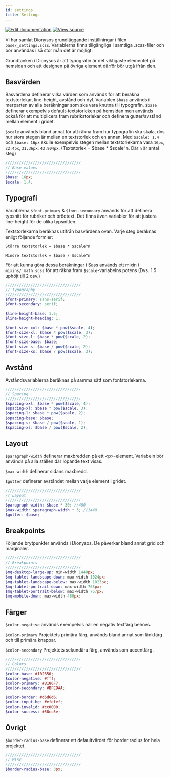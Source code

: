 ```yaml
---
id: settings
title: Settings
---
```

[![Edit documentation](https://img.shields.io/badge/GITHUB-edit%20doc-green.svg)](https://github.com/DanielJohnsson87/raket-factory/blob/master/docusaurus/docs/settings.md)
[![View source](https://img.shields.io/badge/GITHUB-view%20source-green.svg)](https://github.com/DanielJohnsson87/raket-factory/tree/master/dionysos)

Vi har samlat Dionysos grundläggande inställningar i filen `base/_settings.scss`.
Variablerna finns tillgängliga i samtliga .scss-filer och bör användas i så stor mån det är möjligt.

Grundtanken i Dionysos är att typografin är det viktigaste elementet på hemsidan och att designen på övriga element därför
bör utgå ifrån den.


## Basvärden
Basvärdena definerar vilka värden som används för att beräkna textstorlekar, line-height, avstånd och dyl.
Variablen `$base` används i merparten av alla beräkningar som ska vara knutna till typografin.
`$base` definerar exempelvis default-textstorleken på hemsidan men används också för att multiplicera fram rubrikstorlekar
och definera gutter/avstånd mellan element i gridet.

`$scale` används bland annat för att räkna fram hur typografin ska skala, dvs hur stora stegen är mellan en textstorlek och en annan.
Med `$scale: 1.4` och `$base: 16px` skulle exempelvis stegen mellan textstorlekarna vara `16px`, `22.4px`, `31.36px`, `43.904px`.
(Textstorlek = $base * $scale^n. Där `n` är antal steg)

```scss
/////////////////////////////////
// Base values
/////////////////////////////////
$base: 16px;
$scale: 1.4;
```

## Typografi
Variablerna `$font-primary` & `$font-secondary` används för att definera typsnitt för rubriker och brödtext.
Det finns även variabler för att justera line-height för de olika typsnitten. 

Textstorlekarna beräknas utifrån basvärdena ovan. Varje steg beräknas enligt följande formler:

`Större textstorlek = $base * $scale^n`

`Mindre textstorlek = $base / $scale^n`

För att kunna göra dessa beräkningar i Sass används ett mixin i `mixins/_math.scss` för att räkna fram `$scale`-variabelns potens (Dvs. 1.5 uphöjt till 2 osv.)


```scss
/////////////////////////////////
// Typography
/////////////////////////////////
$font-primary: sans-serif;
$font-secondary: serif;

$line-height-base: 1.5;
$line-height-heading: 1;

$font-size-xxl: $base * pow($scale, 4);
$font-size-xl: $base * pow($scale, 3);
$font-size-l: $base * pow($scale, 2);
$font-size-base: $base;
$font-size-s: $base / pow($scale, 2);
$font-size-xs: $base / pow($scale, 3);
```

## Avstånd
Avståndsvariablerna beräknas på samma sätt som fontstorlekarna.

```scss
/////////////////////////////////
// Spacing
/////////////////////////////////
$spacing-xxl: $base * pow($scale, 4);
$spacing-xl: $base * pow($scale, 3);
$spacing-l: $base * pow($scale, 2);
$spacing-base: $base;
$spacing-s: $base / pow($scale, 1);
$spacing-xs: $base / pow($scale, 2);
```

## Layout
`$paragraph-width` definerar maxbredden på ett \<p\>-element. Variabeln bör används på alla ställen där löpande text visas.

`$max-width` definerar sidans maxbredd.

`$gutter` definerar avståndet mellan varje element i gridet.

```scss
/////////////////////////////////
// Layout
/////////////////////////////////
$paragraph-width: $base * 30; //480
$max-width: $paragraph-width * 3; //1440
$gutter: $base;
```

## Breakpoints
Följande brytpunkter används i Dionysos. De påverkar bland annat grid och marginaler.

```scss
/////////////////////////////////
// Breakpoints
/////////////////////////////////
$mq-desktop-large-up: min-width 1440px;
$mq-tablet-landscape-down: max-width 1024px;
$mq-tablet-landscape-below: max-width 1023px;
$mq-tablet-portrait-down: max-width 768px;
$mq-tablet-portrait-below: max-width 767px;
$mq-mobile-down: max-width 480px;
```

## Färger
`$color-negative` används exempelvis när en negativ textfärg behövs.

`$color-primary` Projektets primära färg, används bland annat som länkfärg och till primära knappar.

`$color-secondary` Projektets sekundära färg, används som accentfärg.


```scss
/////////////////////////////////
// Colors
/////////////////////////////////
$color-base: #102650;
$color-negative: #fff;
$color-primary: #8186F7;
$color-secondary: #BFE9AA;

$color-border: #d6d6d6;
$color-input-bg: #efefef;
$color-invalid: #cc0000;
$color-success: #58cc5e;
```

## Övrigt
`$border-radius-base` definerar ett defaultvärdet för border radius för hela projektet.

```scss
/////////////////////////////////
// Misc
/////////////////////////////////
$border-radius-base: 3px;
```
